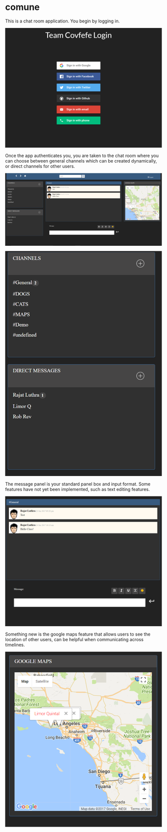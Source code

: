# comune 
This is a chat room application. You begin by logging in.

![](https://github.com/limorq/comune/blob/master/assets/images/capture1.png)

Once the app authenticates you, you are taken to the chat room where you can choose between general channels which can be created dynamically, or direct channels for other users.

![](https://github.com/limorq/comune/blob/master/assets/images/capture2.png)

![](https://github.com/limorq/comune/blob/master/assets/images/capture3.png)

The message panel is your standard panel box and input format. Some features have not yet been implemented, such as text editing features.

![](https://github.com/limorq/comune/blob/master/assets/images/capture4.png)

Something new is the google maps feature that allows users to see the location of other users, can be helpful when communicating across timelines.

![](https://github.com/limorq/comune/blob/master/assets/images/capture5.png)
